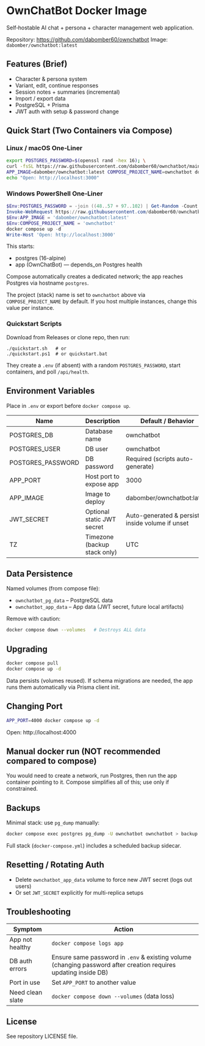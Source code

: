 # OwnChatBot Docker Image

Self‑hostable AI chat + persona + character management web application.

Repository: https://github.com/dabomber60/ownchatbot
Image: `dabomber/ownchatbot:latest`

## Features (Brief)
- Character & persona system
- Variant, edit, continue responses
- Session notes + summaries (incremental)
- Import / export data
- PostgreSQL + Prisma
- JWT auth with setup & password change

## Quick Start (Two Containers via Compose)

### Linux / macOS One‑Liner
```bash
export POSTGRES_PASSWORD=$(openssl rand -hex 16); \
curl -fsSL https://raw.githubusercontent.com/dabomber60/ownchatbot/main/docker-compose.simple.yml -o docker-compose.yml; \
APP_IMAGE=dabomber/ownchatbot:latest COMPOSE_PROJECT_NAME=ownchatbot docker compose up -d; \
echo "Open: http://localhost:3000"
```

### Windows PowerShell One‑Liner
```powershell
$Env:POSTGRES_PASSWORD = -join ((48..57 + 97..102) | Get-Random -Count 32 | % {[char]$_})
Invoke-WebRequest https://raw.githubusercontent.com/dabomber60/ownchatbot/main/docker-compose.simple.yml -OutFile docker-compose.yml
$Env:APP_IMAGE = 'dabomber/ownchatbot:latest'
$Env:COMPOSE_PROJECT_NAME = 'ownchatbot'
docker compose up -d
Write-Host 'Open: http://localhost:3000'
```

This starts:
- postgres (16-alpine)
- app (OwnChatBot) — depends_on Postgres health

Compose automatically creates a dedicated network; the app reaches Postgres via hostname `postgres`.

The project (stack) name is set to `ownchatbot` above via `COMPOSE_PROJECT_NAME` by default. If you host multiple instances, change this value per instance.

### Quickstart Scripts
Download from Releases or clone repo, then run:
```
./quickstart.sh   # or
./quickstart.ps1  # or quickstart.bat
```
They create a `.env` (if absent) with a random `POSTGRES_PASSWORD`, start containers, and poll `/api/health`.

## Environment Variables
Place in `.env` or export before `docker compose up`.

| Name | Description | Default / Behavior |
|------|-------------|--------------------|
| POSTGRES_DB | Database name | ownchatbot |
| POSTGRES_USER | DB user | ownchatbot |
| POSTGRES_PASSWORD | DB password | Required (scripts auto-generate) |
| APP_PORT | Host port to expose app | 3000 |
| APP_IMAGE | Image to deploy | dabomber/ownchatbot:latest |
| JWT_SECRET | Optional static JWT secret | Auto-generated & persisted inside volume if unset |
| TZ | Timezone (backup stack only) | UTC |

## Data Persistence
Named volumes (from compose file):
- `ownchatbot_pg_data` – PostgreSQL data
- `ownchatbot_app_data` – App data (JWT secret, future local artifacts)

Remove with caution:
```bash
docker compose down --volumes   # Destroys ALL data
```

## Upgrading
```bash
docker compose pull
docker compose up -d
```
Data persists (volumes reused). If schema migrations are needed, the app runs them automatically via Prisma client init.

## Changing Port
```bash
APP_PORT=4000 docker compose up -d
```
Open: http://localhost:4000

## Manual docker run (NOT recommended compared to compose)
You would need to create a network, run Postgres, then run the app container pointing to it.
Compose simplifies all of this; use only if constrained.

## Backups
Minimal stack: use `pg_dump` manually:
```bash
docker compose exec postgres pg_dump -U ownchatbot ownchatbot > backup.sql
```
Full stack (`docker-compose.yml`) includes a scheduled backup sidecar.

## Resetting / Rotating Auth
- Delete `ownchatbot_app_data` volume to force new JWT secret (logs out users)
- Or set `JWT_SECRET` explicitly for multi-replica setups

## Troubleshooting
| Symptom | Action |
|---------|--------|
| App not healthy | `docker compose logs app` |
| DB auth errors | Ensure same password in `.env` & existing volume (changing password after creation requires updating inside DB) |
| Port in use | Set `APP_PORT` to another value |
| Need clean slate | `docker compose down --volumes` (data loss) |

## License
See repository LICENSE file.
